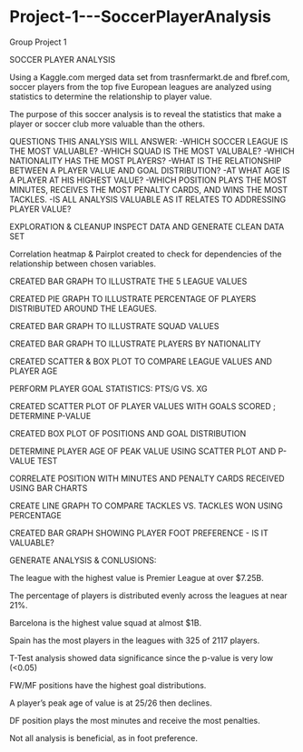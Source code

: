 # Project-1---SoccerPlayerAnalysis
Group Project 1

SOCCER PLAYER ANALYSIS

Using a Kaggle.com merged data set from trasnfermarkt.de and fbref.com, soccer players from the top five
      European leagues are analyzed using statistics to determine the relationship to player value.

The purpose of this soccer analysis is to reveal the statistics that make a player or soccer club more valuable than the others.

QUESTIONS THIS ANALYSIS WILL ANSWER:
-WHICH SOCCER LEAGUE IS THE MOST VALUABLE?
-WHICH SQUAD IS THE MOST VALUBALE?
-WHICH NATIONALITY HAS THE MOST PLAYERS?
-WHAT IS THE RELATIONSHIP BETWEEN A PLAYER VALUE AND GOAL DISTRIBUTION?
-AT WHAT AGE IS A PLAYER AT HIS HIGHEST VALUE?
-WHICH POSITION PLAYS THE MOST MINUTES, RECEIVES THE MOST PENALTY CARDS, AND WINS THE MOST TACKLES.
-IS ALL ANALYSIS VALUABLE AS IT RELATES TO ADDRESSING PLAYER VALUE?

EXPLORATION & CLEANUP
INSPECT DATA AND GENERATE CLEAN DATA SET

Correlation heatmap & Pairplot created to check for dependencies of the relationship between chosen variables.

CREATED BAR GRAPH TO ILLUSTRATE THE 5 LEAGUE VALUES

CREATED PIE GRAPH TO ILLUSTRATE PERCENTAGE OF PLAYERS DISTRIBUTED AROUND THE LEAGUES.

CREATED BAR GRAPH TO ILLUSTRATE SQUAD VALUES

CREATED BAR GRAPH TO ILLUSTRATE PLAYERS BY NATIONALITY

CREATED SCATTER & BOX PLOT TO COMPARE LEAGUE VALUES AND PLAYER AGE

PERFORM PLAYER GOAL STATISTICS: PTS/G VS. XG

CREATED SCATTER PLOT OF PLAYER VALUES WITH GOALS SCORED ; DETERMINE P-VALUE

CREATED BOX PLOT OF POSITIONS AND GOAL DISTRIBUTION

DETERMINE PLAYER AGE OF PEAK VALUE USING SCATTER PLOT AND P-VALUE TEST

CORRELATE POSITION WITH MINUTES AND PENALTY CARDS RECEIVED USING BAR CHARTS

CREATE LINE GRAPH TO COMPARE TACKLES VS. TACKLES WON USING PERCENTAGE

CREATED BAR GRAPH SHOWING PLAYER FOOT PREFERENCE - IS IT VALUABLE?

GENERATE ANALYSIS & CONLUSIONS:

The league with the highest value is Premier League at over $7.25B.

The percentage of players is distributed evenly across the leagues at near 21%.

Barcelona is the highest value squad at almost $1B.

Spain has the most players in the leagues with 325 of 2117 players.

T-Test analysis showed data significance since the p-value is very low (<0.05)

FW/MF positions have the highest goal distributions.

A player’s peak age of value is at 25/26 then declines.

DF position plays the most minutes and receive the most penalties.
 
Not all analysis is beneficial, as in foot preference.

